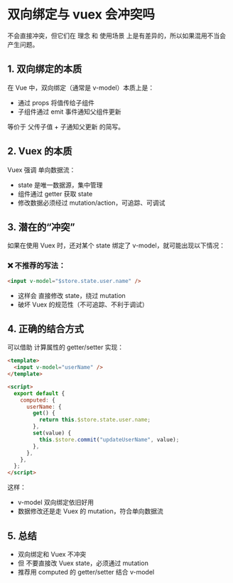 # 双向绑定与 vuex 会冲突吗

不会直接冲突，但它们在 理念 和 使用场景 上是有差异的，所以如果混用不当会产生问题。

## 1. 双向绑定的本质

在 Vue 中，双向绑定（通常是 v-model）本质上是：

- 通过 props 将值传给子组件
- 子组件通过 emit 事件通知父组件更新

等价于 父传子值 + 子通知父更新 的简写。

## 2. Vuex 的本质

Vuex 强调 单向数据流：

- state 是唯一数据源，集中管理
- 组件通过 getter 获取 state
- 修改数据必须经过 mutation/action，可追踪、可调试

## 3. 潜在的“冲突”

如果在使用 Vuex 时，还对某个 state 绑定了 v-model，就可能出现以下情况：

### ❌ 不推荐的写法：

```html
<input v-model="$store.state.user.name" />
```

- 这样会 直接修改 state，绕过 mutation
- 破坏 Vuex 的规范性（不可追踪、不利于调试）

## 4. 正确的结合方式

可以借助 计算属性的 getter/setter 实现：

```html
<template>
  <input v-model="userName" />
</template>

<script>
  export default {
    computed: {
      userName: {
        get() {
          return this.$store.state.user.name;
        },
        set(value) {
          this.$store.commit("updateUserName", value);
        },
      },
    },
  };
</script>
```

这样：

- v-model 双向绑定依旧好用
- 数据修改还是走 Vuex 的 mutation，符合单向数据流

## 5. 总结

- 双向绑定和 Vuex 不冲突
- 但 不要直接改 Vuex state，必须通过 mutation
- 推荐用 computed 的 getter/setter 结合 v-model
